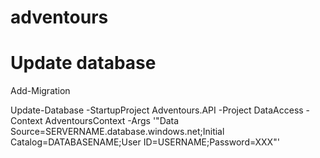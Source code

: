 # adventours

# Update database

Add-Migration <Migration name>

Update-Database -StartupProject Adventours.API -Project DataAccess -Context AdventoursContext -Args '"Data Source=SERVERNAME.database.windows.net;Initial Catalog=DATABASENAME;User ID=USERNAME;Password=XXX"'
